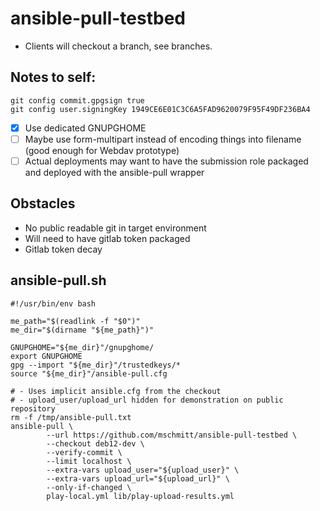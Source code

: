 # ansible-pull-testbed

- Clients will checkout a branch, see branches.

## Notes to self:

```
git config commit.gpgsign true
git config user.signingKey 1949CE6E01C3C6A5FAD9620079F95F49DF236BA4
```

- [x] Use dedicated GNUPGHOME
- [ ] Maybe use form-multipart instead of encoding things into filename (good enough for Webdav prototype)
- [ ] Actual deployments may want to have the submission role packaged and deployed with the ansible-pull wrapper

## Obstacles

- No public readable git in target environment
- Will need to have gitlab token packaged
- Gitlab token decay

## ansible-pull.sh

```
#!/usr/bin/env bash

me_path="$(readlink -f "$0")"
me_dir="$(dirname "${me_path}")"

GNUPGHOME="${me_dir}"/gnupghome/
export GNUPGHOME
gpg --import "${me_dir}"/trustedkeys/*
source "${me_dir}"/ansible-pull.cfg

# - Uses implicit ansible.cfg from the checkout
# - upload_user/upload_url hidden for demonstration on public repository
rm -f /tmp/ansible-pull.txt
ansible-pull \
        --url https://github.com/mschmitt/ansible-pull-testbed \
        --checkout deb12-dev \
        --verify-commit \
        --limit localhost \
        --extra-vars upload_user="${upload_user}" \
        --extra-vars upload_url="${upload_url}" \
        --only-if-changed \
        play-local.yml lib/play-upload-results.yml
```
